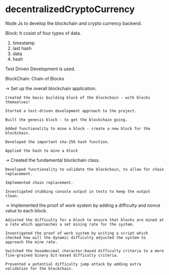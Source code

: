 # decentralizedCryptoCurrency
Node Js to develop the blockchain and crypto currency backend.

Block:
It cosist of four types of data.
1. timestamp
2. last hash
3. data
4. hash

Test Driven Development is used.

BlockChain: 
Chain of Blocks


->
	Set up the overall blockchain application.

	Created the basic building block of the blockchain - with blocks themselves!

	Started a test-driven development approach to the project.

	Built the genesis block - to get the blockchain going.

	Added functionality to mine a block - create a new block for the blockchain.

	Developed the important sha-256 hash function.

	Applied the hash to mine a block

->
	Created the fundamental blockchain class.

	Developed functionality to validate the blockchain, to allow for chain replacement.

	Implemented chain replacement.

	Investigated stubbing console output in tests to keep the output clean.

->
	Implemented the proof of work system by adding a difficulty and nonce value to each block.

	Adjusted the difficulty for a block to ensure that blocks are mined at a rate which approaches a set mining rate for the system.

	Investigated the proof of work system by writing a script which checked how will the dynamic difficulty adjusted the system to approach the mine rate.

	Switched the hexadecimal character-based difficulty criteria to a more fine-grained binary bit-based difficulty criteria.

	Prevented a potential difficulty jump attack by adding extra validation for the blockchain.

